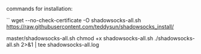 commands for installation:

``
wget --no-check-certificate -O shadowsocks-all.sh https://raw.githubusercontent.com/teddysun/shadowsocks_install/

master/shadowsocks-all.sh
chmod +x shadowsocks-all.sh
./shadowsocks-all.sh 2>&1 | tee shadowsocks-all.log